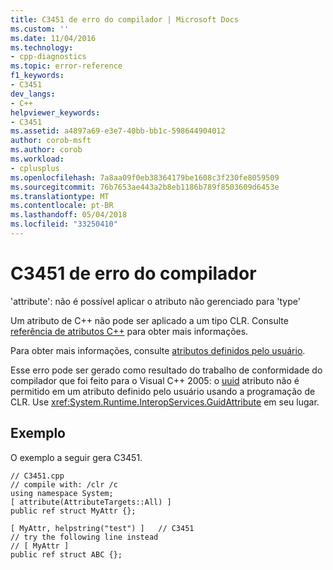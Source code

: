 ```yaml
---
title: C3451 de erro do compilador | Microsoft Docs
ms.custom: ''
ms.date: 11/04/2016
ms.technology:
- cpp-diagnostics
ms.topic: error-reference
f1_keywords:
- C3451
dev_langs:
- C++
helpviewer_keywords:
- C3451
ms.assetid: a4897a69-e3e7-40bb-bb1c-598644904012
author: corob-msft
ms.author: corob
ms.workload:
- cplusplus
ms.openlocfilehash: 7a8aa09f0eb38364179be1608c3f230fe8059509
ms.sourcegitcommit: 76b7653ae443a2b8eb1186b789f8503609d6453e
ms.translationtype: MT
ms.contentlocale: pt-BR
ms.lasthandoff: 05/04/2018
ms.locfileid: "33250410"
---
```

# <a name="compiler-error-c3451"></a>C3451 de erro do compilador
'attribute': não é possível aplicar o atributo não gerenciado para 'type'  
  
 Um atributo de C++ não pode ser aplicado a um tipo CLR. Consulte [referência de atributos C++](../../windows/cpp-attributes-reference.md) para obter mais informações.  
  
 Para obter mais informações, consulte [atributos definidos pelo usuário](../../windows/user-defined-attributes-cpp-component-extensions.md).  
  
 Esse erro pode ser gerado como resultado do trabalho de conformidade do compilador que foi feito para o Visual C++ 2005: o [uuid](../../windows/uuid-cpp-attributes.md) atributo não é permitido em um atributo definido pelo usuário usando a programação de CLR. Use <xref:System.Runtime.InteropServices.GuidAttribute> em seu lugar.  
  
## <a name="example"></a>Exemplo  
 O exemplo a seguir gera C3451.  
  
```  
// C3451.cpp  
// compile with: /clr /c  
using namespace System;  
[ attribute(AttributeTargets::All) ]  
public ref struct MyAttr {};  
  
[ MyAttr, helpstring("test") ]   // C3451  
// try the following line instead  
// [ MyAttr ]  
public ref struct ABC {};  
```